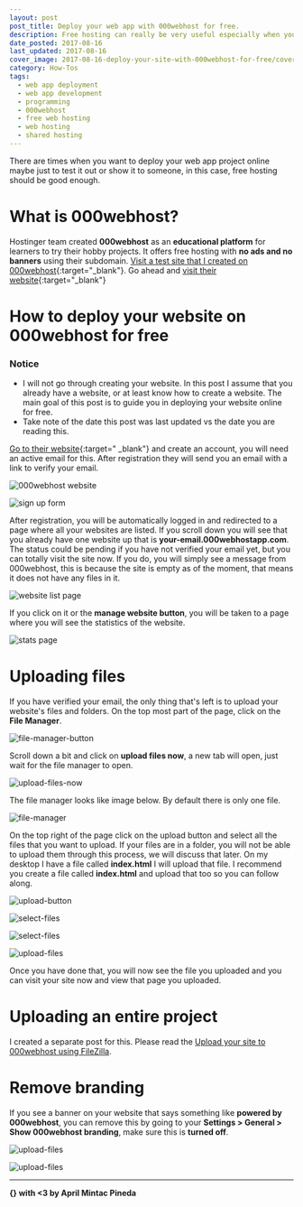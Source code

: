 ```yaml
---
layout: post
post_title: Deploy your web app with 000webhost for free.
description: Free hosting can really be very useful especially when you are testing prototypes of your web app project. In this post, I will guide you to deploying your web app project with 000webhost without paying absolutely anything.
date_posted: 2017-08-16
last_updated: 2017-08-16
cover_image: 2017-08-16-deploy-your-site-with-000webhost-for-free/cover_image.png
category: How-Tos
tags:
  - web app deployment
  - web app development
  - programming
  - 000webhost
  - free web hosting
  - web hosting
  - shared hosting
---
```


There are times when you want to deploy your web app project online maybe just to test it out or show it to someone, in this case, free hosting should be good enough.

# What is 000webhost?

Hostinger team created **000webhost** as an **educational platform** for learners to try their hobby projects. It offers free hosting with **no ads and no banners** using their subdomain. [Visit a test site that I created on 000webhost](http://aprilmintacpineda.000webhostapp.com/){:target="_blank"}. Go ahead and [visit their website](https://www.000webhost.com/996779.html){:target="_blank"}

# How to deploy your website on 000webhost for free

### Notice

- I will not go through creating your website. In this post I assume that you already have a website, or at least know how to create a website. The main goal of this post is to guide you in deploying your website online for free.
- Take note of the date this post was last updated vs the date you are reading this.

[Go to their website](https://www.000webhost.com/996779.html){:target="
_blank"} and create an account, you will need an active email for this. After registration they will send you an email with a link to verify your email.

![000webhost website](/blog/public/post-resources/2017-08-16-deploy-your-site-with-000webhost-for-free/sign-up.png)

![sign up form](/blog/public/post-resources/2017-08-16-deploy-your-site-with-000webhost-for-free/sign-up-form.png)

After registration, you will be automatically logged in and redirected to a page where all your websites are listed. If you scroll down you will see that you already have one website up that is **your-email.000webhostapp.com**. The status could be pending if you have not verified your email yet, but you can totally visit the site now. If you do, you will simply see a message from 000webhost, this is because the site is empty as of the moment, that means it does not have any files in it.

![website list page](/blog/public/post-resources/2017-08-16-deploy-your-site-with-000webhost-for-free/sign-up-form.png)

If you click on it or the **manage website button**, you will be taken to a page where you will see the statistics of the website.

![stats page](/blog/public/post-resources/2017-08-16-deploy-your-site-with-000webhost-for-free/stats.png)

# Uploading files

If you have verified your email, the only thing that's left is to upload your website's files and folders. On the top most part of the page, click on the **File Manager**.

![file-manager-button](/blog/public/post-resources/2017-08-16-deploy-your-site-with-000webhost-for-free/file-manager-button.png)

Scroll down a bit and click on **upload files now**, a new tab will open, just wait for the file manager to open.

![upload-files-now](/blog/public/post-resources/2017-08-16-deploy-your-site-with-000webhost-for-free/upload-files-now.png)

The file manager looks like image below. By default there is only one file.

![file-manager](/blog/public/post-resources/2017-08-16-deploy-your-site-with-000webhost-for-free/file-manager.png)

On the top right of the page click on the upload button and select all the files that you want to upload. If your files are in a folder, you will not be able to upload them through this process, we will discuss that later. On my desktop I have a file called **index.html** I will upload that file. I recommend you create a file called **index.html** and upload that too so you can follow along.

![upload-button](/blog/public/post-resources/2017-08-16-deploy-your-site-with-000webhost-for-free/upload-button.png)

![select-files](/blog/public/post-resources/2017-08-16-deploy-your-site-with-000webhost-for-free/select-files.png)

![select-files](/blog/public/post-resources/2017-08-16-deploy-your-site-with-000webhost-for-free/select-file-to-upload.png)

![upload-files](/blog/public/post-resources/2017-08-16-deploy-your-site-with-000webhost-for-free/upload-files.png)

Once you have done that, you will now see the file you uploaded and you can visit your site now and view that page you uploaded.

# Uploading an entire project

I created a separate post for this. Please read the [Upload your site to 000webhost using FileZilla](/blog/how-tos/2017/08/16/upload-your-site-to-000webhost-using-filezilla/).

# Remove branding

If you see a banner on your website that says something like **powered by 000webhost**, you can remove this by going to your **Settings > General > Show 000webhost branding**, make sure this is **turned off**.

![upload-files](/blog/public/post-resources/2017-08-16-deploy-your-site-with-000webhost-for-free/general-settings.png)

![upload-files](/blog/public/post-resources/2017-08-16-deploy-your-site-with-000webhost-for-free/turn-off-branding.png)

* * *

**{} with <3 by April Mintac Pineda**